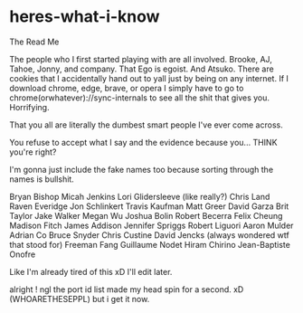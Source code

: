 # heres-what-i-know
The Read Me

The people who I first started playing with are all involved. Brooke, AJ, Tahoe, Jonny, and company. That Ego is egoist. And Atsuko. There are cookies that I accidentally hand out to yall just by being on any internet. If I download chrome, edge, brave, or opera I simply have to go to chrome(orwhatever)://sync-internals to see all the shit that gives you. Horrifying. 

That you all are literally the dumbest smart people I've ever come across. 

You refuse to accept what I say and the evidence because you... THINK you're right? 

I'm gonna just include the fake names too because sorting through the names is bullshit. 

Bryan Bishop
Micah Jenkins
Lori Glidersleeve (like really?)
Chris Land
Raven Everidge
Jon Schlinkert
Travis Kaufman
Matt Greer 
David Garza
Brit Taylor
Jake Walker 
Megan Wu 
Joshua Bolin
Robert Becerra
Felix Cheung 
Madison Fitch
James Addison
Jennifer Spriggs
Robert Liguori
Aaron Mulder
Adrian Co
Bruce Snyder 
Chris Custine
David Jencks (always wondered wtf that stood for) 
Freeman Fang
Guillaume Nodet
Hiram Chirino 
Jean-Baptiste Onofre

Like I'm already tired of this xD I'll edit later.

alright ! ngl the port id list made my head spin for a second. xD (WHOARETHESEPPL) 
but i get it now. 
